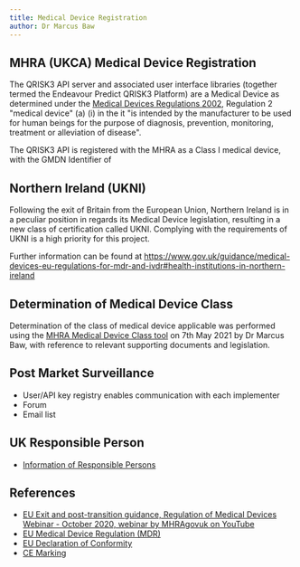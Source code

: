 ```yaml
---
title: Medical Device Registration
author: Dr Marcus Baw
---
```


## MHRA (UKCA) Medical Device Registration

The QRISK3 API server and associated user interface libraries (together termed the Endeavour Predict QRISK3 Platform) are a Medical Device as determined under the [Medical Devices Regulations 2002](https://www.legislation.gov.uk/uksi/2002/618/regulation/2/made), Regulation 2 "medical device" (a) (i) in the it "is intended by the manufacturer to be used for human beings for the purpose of diagnosis, prevention, monitoring, treatment or alleviation of disease".

The QRISK3 API is registered with the MHRA as a Class I medical device, with the GMDN Identifier of

## Northern Ireland (UKNI)

Following the exit of Britain from the European Union, Northern Ireland is in a peculiar position in regards its Medical Device legislation, resulting in a new class of certification called UKNI. Complying with the requirements of UKNI is a high priority for this project.

Further information can be found at https://www.gov.uk/guidance/medical-devices-eu-regulations-for-mdr-and-ivdr#health-institutions-in-northern-ireland

## Determination of Medical Device Class

Determination of the class of medical device applicable was performed using the [MHRA Medical Device Class tool](https://assets.publishing.service.gov.uk/government/uploads/system/uploads/attachment_data/file/957090/Software_flow_chart_Ed_1-07b-UKCA__002__FINAL.pdf) on 7th May 2021 by Dr Marcus Baw, with reference to relevant supporting documents and legislation.

## Post Market Surveillance

- User/API key registry enables communication with each implementer
- Forum
- Email list

## UK Responsible Person

- [Information of Responsible Persons](https://www.gov.uk/guidance/regulating-medical-devices-in-the-uk#responsible)

## References

- [EU Exit and post-transition guidance, Regulation of Medical Devices Webinar - October 2020, webinar by MHRAgovuk on YouTube](https://www.youtube.com/watch?v=Q_g8xonsLpQ)
- [EU Medical Device Regulation (MDR)]()
- [EU Declaration of Conformity]()
- [CE Marking]()
